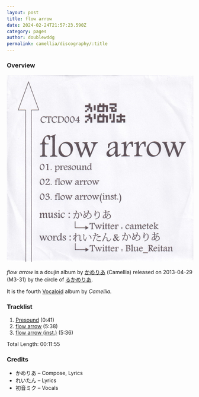 ```yaml
---
layout: post
title: flow arrow
date: 2024-02-24T21:57:23.590Z
category: pages
author: doublewddg
permalink: camellia/discography/:title
---
```

### Overview

![](/assets/images/uploads/r-16039887-1603033862-7202.jpg)

*flow arrow* is a doujin album by [かめりあ](<{% link postsWiki/_posts/2023-12-10-camellia.md %}>) (Camellia) released on 2013-04-29 (M3-31) by the circle of [るかめりあ](#).

It is the fourth [](https://en.wikipedia.org/wiki/Vocaloid)[](https://en.wikipedia.org/wiki/Vocaloid)[Vocaloid](https://en.wikipedia.org/wiki/Vocaloid) album by *Camellia.*

### Tracklist

1. [Presound](#) (0:41)
2. [flow arrow](#) (5:38)
3. [flow arrow (inst.)](#) (5:36)

Total Length: 00:11:55

### Credits

* かめりあ – Compose, Lyrics
* れいたん – Lyrics
* 初音ミク – Vocals
